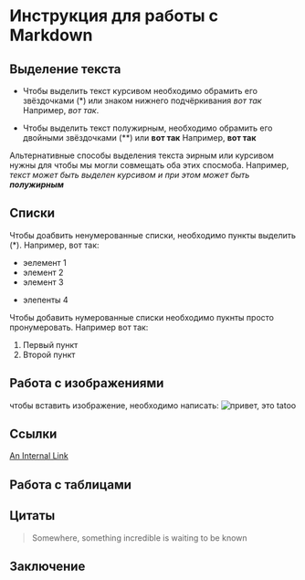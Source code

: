# Инструкция для работы с Markdown

## Выделение текста

* Чтобы выделить текст курсивом необходимо обрамить его звёздочками (*) или знаком нижнего подчёркивания _вот так_ 
Например, *вот так*.

* Чтобы выделить текст полужирным, необходимо обрамить его двойными звёздочками (**) или __вот так__
Например, **вот так**

Альтернативные способы выделения текста эирным или курсивом нужны для чтобы мы могли совмещать оба этих спосмоба. Например, _текст может быть выделен курсивом и при этом может быть **полужирным**_

## Списки

Чтобы доабвить ненумерованные списки, необходимо пункты выделить (*). Например, вот так:
* эелемент 1
* элемент 2
* элемент 3
+ элепенты 4

Чтобы добавить нумерованные списки необходимо пукнты просто пронумеровать. Например вот так:

1. Первый пункт
2. Второй пункт

## Работа с изображениями

чтобы вставить изображение, необходимо написать:
![привет, это tatoo](tatoo.jpg)

## Ссылки

[An Internal Link](/guides/content/editing-an-existing-page)

## Работа с таблицами



## Цитаты

> Somewhere, something incredible is waiting to be known


## Заключение